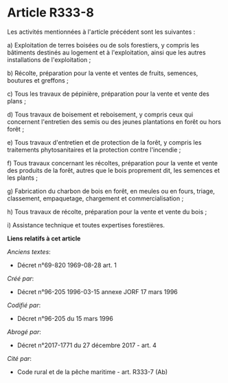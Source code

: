 # Article R333-8

Les activités mentionnées à l'article précédent sont les suivantes :

a) Exploitation de terres boisées ou de sols forestiers, y compris les bâtiments destinés au logement et à l'exploitation,
ainsi que les autres installations de l'exploitation ;

b) Récolte, préparation pour la vente et ventes de fruits, semences, boutures et greffons ;

c) Tous les travaux de pépinière, préparation pour la vente et vente des plans ;

d) Tous travaux de boisement et reboisement, y compris ceux qui concernent l'entretien des semis ou des jeunes plantations en
forêt ou hors forêt ;

e) Tous travaux d'entretien et de protection de la forêt, y compris les traitements phytosanitaires et la protection contre
l'incendie ;

f) Tous travaux concernant les récoltes, préparation pour la vente et vente des produits de la forêt, autres que le bois
proprement dit, les semences et les plants ;

g) Fabrication du charbon de bois en forêt, en meules ou en fours, triage, classement, empaquetage, chargement et
commercialisation ;

h) Tous travaux de récolte, préparation pour la vente et vente du bois ;

i) Assistance technique et toutes expertises forestières.

**Liens relatifs à cet article**

_Anciens textes_:

  - Décret n°69-820 1969-08-28 art. 1

_Créé par_:

  - Décret n°96-205 1996-03-15 annexe JORF 17 mars 1996

_Codifié par_:

  - Décret n°96-205 du 15 mars 1996

_Abrogé par_:

  - Décret n°2017-1771 du 27 décembre 2017 - art. 4

_Cité par_:

  - Code rural et de la pêche maritime - art. R333-7 (Ab)
